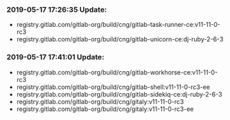 ### 2019-05-17 17:26:35 Update:

- registry.gitlab.com/gitlab-org/build/cng/gitlab-task-runner-ce:v11-11-0-rc3
- registry.gitlab.com/gitlab-org/build/cng/gitlab-unicorn-ce:dj-ruby-2-6-3
### 2019-05-17 17:41:01 Update:

- registry.gitlab.com/gitlab-org/build/cng/gitlab-workhorse-ce:v11-11-0-rc3
- registry.gitlab.com/gitlab-org/build/cng/gitlab-shell:v11-11-0-rc3-ee
- registry.gitlab.com/gitlab-org/build/cng/gitlab-sidekiq-ce:dj-ruby-2-6-3
- registry.gitlab.com/gitlab-org/build/cng/gitaly:v11-11-0-rc3
- registry.gitlab.com/gitlab-org/build/cng/gitaly:v11-11-0-rc3-ee
